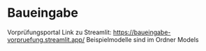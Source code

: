 # Baueingabe
Vorprüfungsportal
Link zu Streamlit: https://baueingabe-vorpruefung.streamlit.app/
Beispielmodelle sind im Ordner Models
